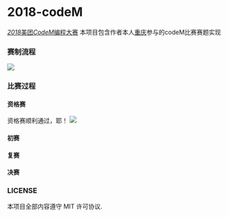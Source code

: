 # 2018-codeM

 [*2018*美团*CodeM*编程大赛](https://www.nowcoder.com/activity/2018codem/index?from=503)
 本项目包含作者本人[重庆](https://github.com/HuangCongQing)参与的codeM比赛赛题实现

### 赛制流程

![](https://upload-images.jianshu.io/upload_images/4340772-c9bbf6ea7b5dfe60.png?imageMogr2/auto-orient/strip%7CimageView2/2/w/1240)



### 比赛过程

#### 资格赛

资格赛顺利通过，耶！
![](https://upload-images.jianshu.io/upload_images/4340772-a5b9add1cf5d412a.png?imageMogr2/auto-orient/strip%7CimageView2/2/w/1240)


#### 初赛


#### 复赛


#### 决赛


### LICENSE
本项目全部内容遵守 MIT 许可协议.